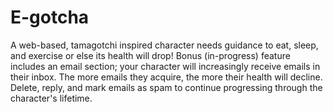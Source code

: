 # E-gotcha

A web-based, tamagotchi inspired character needs guidance to eat, sleep, and exercise or else its health will drop! Bonus (in-progress) feature includes an email section; your character will increasingly receive emails in their inbox. The more emails they acquire, the more their health will decline. Delete, reply, and mark emails as spam to continue progressing through the character's lifetime.
